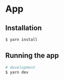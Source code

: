 # App

## Installation

```bash
$ yarn install
```

## Running the app

```bash
# development
$ yarn dev
